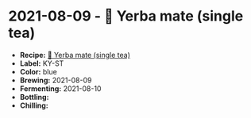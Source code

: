 # 2021-08-09 - 🍃 Yerba mate (single tea)

* **Recipe:** [🍃 Yerba mate (single tea)](../../recipes/mate-single-tea.md)
* **Label:** KY-ST
* **Color:** blue
* **Brewing:** 2021-08-09
* **Fermenting:** 2021-08-10
* **Bottling:**
* **Chilling:**
